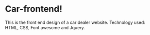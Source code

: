 # Car-frontend!
This is the front end design of a car dealer website.
Technology used: HTML, CSS, Font awesome and Jquery.



